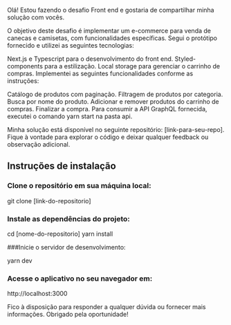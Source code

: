 Olá! Estou fazendo o desafio Front end e gostaria de compartilhar minha solução com vocês.

O objetivo deste desafio é implementar um e-commerce para venda de canecas e camisetas, com funcionalidades específicas. Segui o protótipo fornecido e utilizei as seguintes tecnologias:

Next.js e Typescript para o desenvolvimento do front end.
Styled-components para a estilização.
Local storage para gerenciar o carrinho de compras.
Implementei as seguintes funcionalidades conforme as instruções:

Catálogo de produtos com paginação.
Filtragem de produtos por categoria.
Busca por nome do produto.
Adicionar e remover produtos do carrinho de compras.
Finalizar a compra.
Para consumir a API GraphQL fornecida, executei o comando yarn start na pasta api.

Minha solução está disponível no seguinte repositório: [link-para-seu-repo]. Fique à vontade para explorar o código e deixar qualquer feedback ou observação adicional.

## Instruções de instalação
### Clone o repositório em sua máquina local:


git clone [link-do-repositorio]
### Instale as dependências do projeto:

cd [nome-do-repositorio]
yarn install

###Inicie o servidor de desenvolvimento:

yarn dev

### Acesse o aplicativo no seu navegador em:
http://localhost:3000

Fico à disposição para responder a qualquer dúvida ou fornecer mais informações. Obrigado pela oportunidade!
